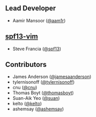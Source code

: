 ## Lead Developer

* Aamir Mansoor ([@aam1r](https://github.com/aam1r))

## [spf13-vim](http://vim.spf13.com/)

* Steve Francia ([@spf13](https://github.com/spf13))

## Contributors

* James Anderson ([@jamesaanderson](https://github.com/jamesaanderson))
* tylernisonoff ([@tylernisonoff](https://github.com/tylernisonoff))
* cnu ([@cnu](https://github.com/cnu))
* Thomas Boyt ([@thomasboyt](https://github.com/thomasboyt))
* Suan-Aik Yeo ([@suan](https://github.com/suan))
* kelto ([@kelto](https://github.com/kelto))
* ashemsay ([@ashemsay](https://github.com/ashemsay))
